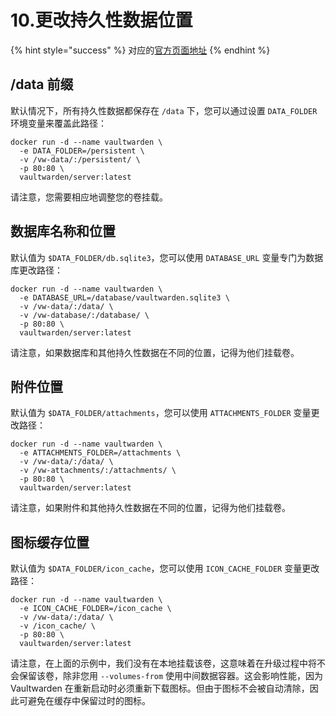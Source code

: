 # 10.更改持久性数据位置

{% hint style="success" %}
对应的[官方页面地址](https://github.com/dani-garcia/vaultwarden/wiki/Changing-persistent-data-location)
{% endhint %}

## /data 前缀 <a href="#data-prefix" id="data-prefix"></a>

默认情况下，所有持久性数据都保存在 `/data` 下，您可以通过设置 `DATA_FOLDER` 环境变量来覆盖此路径：

```shell
docker run -d --name vaultwarden \
  -e DATA_FOLDER=/persistent \
  -v /vw-data/:/persistent/ \
  -p 80:80 \
  vaultwarden/server:latest
```

请注意，您需要相应地调整您的卷挂载。

## 数据库名称和位置 <a href="#database-name-and-location" id="database-name-and-location"></a>

默认值为 `$DATA_FOLDER/db.sqlite3`，您可以使用 `DATABASE_URL` 变量专门为数据库更改路径：

```shell
docker run -d --name vaultwarden \
  -e DATABASE_URL=/database/vaultwarden.sqlite3 \
  -v /vw-data/:/data/ \
  -v /vw-database/:/database/ \
  -p 80:80 \
  vaultwarden/server:latest
```

请注意，如果数据库和其他持久性数据在不同的位置，记得为他们挂载卷。

## 附件位置 <a href="#attachments-location" id="attachments-location"></a>

默认值为 `$DATA_FOLDER/attachments`，您可以使用 `ATTACHMENTS_FOLDER` 变量更改路径：

```shell
docker run -d --name vaultwarden \
  -e ATTACHMENTS_FOLDER=/attachments \
  -v /vw-data/:/data/ \
  -v /vw-attachments/:/attachments/ \
  -p 80:80 \
  vaultwarden/server:latest
```

请注意，如果附件和其他持久性数据在不同的位置，记得为他们挂载卷。

## 图标缓存位置 <a href="#icons-cache" id="icons-cache"></a>

默认值为 `$DATA_FOLDER/icon_cache`，您可以使用 `ICON_CACHE_FOLDER` 变量更改路径：

```shell
docker run -d --name vaultwarden \
  -e ICON_CACHE_FOLDER=/icon_cache \
  -v /vw-data/:/data/ \
  -v /icon_cache/ \
  -p 80:80 \
  vaultwarden/server:latest
```

请注意，在上面的示例中，我们没有在本地挂载该卷，这意味着在升级过程中将不会保留该卷，除非您用 `--volumes-from` 使用中间数据容器。这会影响性能，因为 Vaultwarden 在重新启动时必须重新下载图标。但由于图标不会被自动清除，因此可避免在缓存中保留过时的图标。
